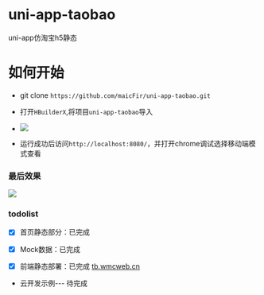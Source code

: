 # uni-app-taobao
uni-app仿淘宝h5静态

 # 如何开始
 
 * git clone `https://github.com/maicFir/uni-app-taobao.git`
 
 * 打开`HBuilderX`,将项目`uni-app-taobao`导入

 * ![](https://files.mdnice.com/user/24614/5aef668c-a7fd-4b1f-8678-82e9561395fc.png)

 * 运行成功后访问`http://localhost:8080/`，并打开chrome调试选择移动端模式查看

### 最后效果

![](https://files.mdnice.com/user/24614/5ae0ca1d-a5a3-4ce5-91be-75d676a04d92.png)

### todolist

- [X] 首页静态部分：已完成
- [X] Mock数据：已完成
- [X] 前端静态部署：已完成  [tb.wmcweb.cn](http://tb.wmcweb.cn/#/)


* 云开发示例--- 待完成